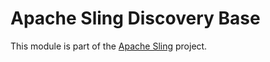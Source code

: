 # Apache Sling Discovery Base

This module is part of the [Apache Sling](https://sling.apache.org) project.
